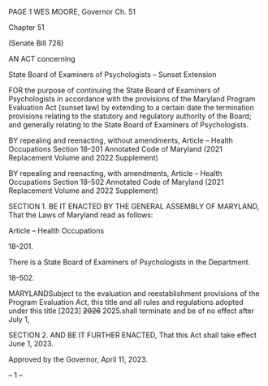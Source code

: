 PAGE 1
WES MOORE, Governor Ch. 51

Chapter 51

(Senate Bill 726)

AN ACT concerning

State Board of Examiners of Psychologists – Sunset Extension

FOR the purpose of continuing the State Board of Examiners of Psychologists in accordance
with the provisions of the Maryland Program Evaluation Act (sunset law) by
extending to a certain date the termination provisions relating to the statutory and
regulatory authority of the Board; and generally relating to the State Board of
Examiners of Psychologists.

BY repealing and reenacting, without amendments,
Article – Health Occupations
Section 18–201
Annotated Code of Maryland
(2021 Replacement Volume and 2022 Supplement)

BY repealing and reenacting, with amendments,
Article – Health Occupations
Section 18–502
Annotated Code of Maryland
(2021 Replacement Volume and 2022 Supplement)

SECTION 1. BE IT ENACTED BY THE GENERAL ASSEMBLY OF MARYLAND,
That the Laws of Maryland read as follows:

Article – Health Occupations

18–201.

There is a State Board of Examiners of Psychologists in the Department.

18–502.

MARYLANDSubject to the evaluation and reestablishment provisions of the
Program Evaluation Act, this title and all rules and regulations adopted under this title
[2023] ~~2026~~ 2025.shall terminate and be of no effect after July 1,

SECTION 2. AND BE IT FURTHER ENACTED, That this Act shall take effect June
1, 2023.

Approved by the Governor, April 11, 2023.

– 1 –